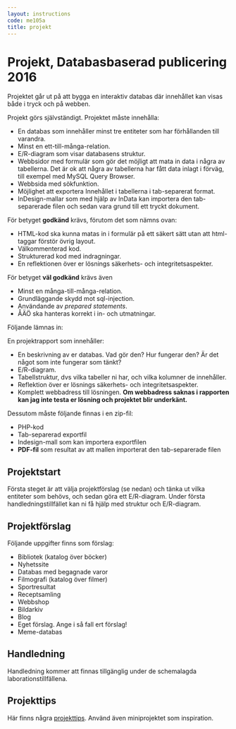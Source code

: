 ```yaml
---
layout: instructions
code: me105a
title: projekt
---
```


<style>
pre {white-space: pre-wrap;}
</style>

# Projekt, Databasbaserad publicering 2016

Projektet går ut på att bygga en interaktiv databas där innehållet kan visas både i tryck och på webben.

Projekt görs självständigt. Projektet måste innehålla:

- En databas som innehåller minst tre entiteter som har förhållanden till varandra. 
- Minst en ett-till-många-relation. 
- E/R-diagram som visar databasens struktur.
- Webbsidor med formulär som gör det möjligt att mata in data i några av tabellerna. Det är ok att några av tabellerna har fått data inlagt i förväg, till exempel med MySQL Query Browser.
- Webbsida med sökfunktion.
- Möjlighet att exportera Innehållet i tabellerna i tab-separerat format.
- InDesign-mallar som med hjälp av InData kan importera den tab-separerade filen och sedan vara grund till ett tryckt dokument.

För betyget **godkänd** krävs, förutom det som nämns ovan:

- HTML-kod ska kunna matas in i formulär på ett säkert sätt utan att html-taggar förstör övrig layout. 
- Välkommenterad kod. 
- Strukturerad kod med indragningar.
- En reflektionen över er lösnings säkerhets- och integritetsaspekter.

För betyget **väl godkänd** krävs även

- Minst en många-till-många-relation. 
- Grundläggande skydd mot sql-injection.
- Användande av *prepared statements*. 
- ÅÄÖ ska hanteras korrekt i in- och utmatningar. 

Följande lämnas in:

En projektrapport som innehåller:

- En beskrivning av er databas. Vad gör den? Hur fungerar den? Är det något som inte fungerar som tänkt?
- E/R-diagram.
- Tabellstruktur, dvs vilka tabeller ni har, och vilka kolumner de innehåller. 
- Reflektion över er lösnings säkerhets- och integritetsaspekter.
- Komplett webbadress till lösningen. **Om webbadress saknas i rapporten kan jag inte testa er lösning och projektet blir underkänt.**

Dessutom måste följande finnas i en zip-fil:

- PHP-kod
- Tab-separerad exportfil
- Indesign-mall som kan importera exportfilen
- **PDF-fil** som resultat av att mallen importerat den tab-separerade filen 

## Projektstart

Första steget är att välja projektförslag (se nedan) och tänka ut vilka entiteter som behövs, och sedan göra ett E/R-diagram. Under första handledningstillfället kan ni få hjälp med struktur och E/R-diagram. 

## Projektförslag

Följande uppgifter finns som förslag:

- Bibliotek (katalog över böcker)
- Nyhetssite
- Databas med begagnade varor
- Filmografi (katalog över filmer)
- Sportresultat
- Receptsamling
- Webbshop
- Bildarkiv
- Blog
- Eget förslag. Ange i så fall ert förslag!
- Meme-databas

## Handledning

Handledning kommer att finnas tillgänglig under de schemalagda laborationstillfällena. 

## Projekttips

Här finns några [projekttips](tips.html). Använd även miniprojektet som inspiration. 